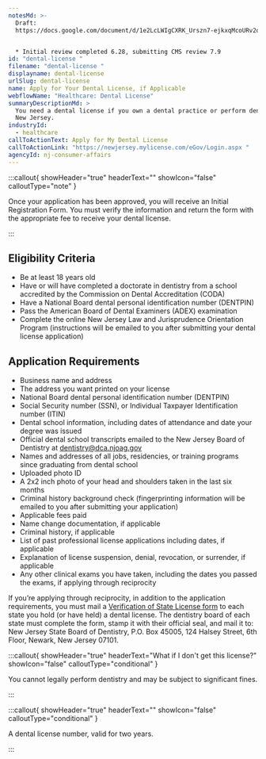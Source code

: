 ```yaml
---
notesMd: >-
  Draft:
  https://docs.google.com/document/d/1e2LcLWIgCXRK_Urszn7-ejkxqMcoURv2qoP1Ceu_1oY/edit


  * Initial review completed 6.28, submitting CMS review 7.9
id: "dental-license "
filename: "dental-license "
displayname: dental-license
urlSlug: dental-license
name: Apply for Your Dental License, if Applicable
webflowName: "Healthcare: Dental License"
summaryDescriptionMd: >
  You need a dental license if you own a dental practice or perform dentistry in
  New Jersey. 
industryId:
  - healthcare
callToActionText: Apply for My Dental License
callToActionLink: "https://newjersey.mylicense.com/eGov/Login.aspx "
agencyId: nj-consumer-affairs
---
```

:::callout{ showHeader="true" headerText="" showIcon="false" calloutType="note" }

Once your application has been approved, you will receive an Initial Registration Form. You must verify the information and return the form with the appropriate fee to receive your dental license.

:::

## Eligibility Criteria 

* Be at least 18 years old
* Have or will have completed a doctorate in dentistry from a school accredited by the Commission on Dental Accreditation (CODA)
* Have a National Board dental personal identification number (DENTPIN)
* Pass the American Board of Dental Examiners (ADEX) examination 
* Complete the online New Jersey Law and Jurisprudence Orientation Program (instructions will be emailed to you after submitting your dental license application)

## Application Requirements

* Business name and address 
* The address you want printed on your license
* National Board dental personal identification number (DENTPIN)
* Social Security number (SSN), or Individual Taxpayer Identification number (ITIN)
* Dental school information, including dates of attendance and date your degree was issued
* Official dental school transcripts emailed to the New Jersey Board of Dentistry at [dentistry@dca.njoag.gov](mailto:Dentistry@dca.njoag.gov) 
* Names and addresses of all jobs, residencies, or training programs since graduating from dental school
* Uploaded photo ID
* A 2x2 inch photo of your head and shoulders taken in the last six months
* Criminal history background check (fingerprinting information will be emailed to you after submitting your application)
* Applicable fees paid
* Name change documentation, if applicable
* Criminal history, if applicable
* List of past professional license applications including dates, if applicable
* Explanation of license suspension, denial, revocation, or surrender, if applicable
* Any other clinical exams you have taken, including the dates you passed the exams, if applying through reciprocity

If you’re applying through reciprocity, in addition to the application requirements, you must mail a [Verification of State License form](https://www.njconsumeraffairs.gov/den/Applications/Dentistry-Verification-of-State-License.pdf) to each state you hold (or have held) a dental license. The dentistry board of each state must complete the form, stamp it with their official seal, and mail it to: 
New Jersey State Board of Dentistry, P.O. Box 45005, 124 Halsey Street, 6th Floor, Newark, New Jersey 07101.

:::callout{ showHeader="true" headerText="What if I don't get this license?" showIcon="false" calloutType="conditional" }

You cannot legally perform dentistry and may be subject to significant fines.

:::

:::callout{ showHeader="true" headerText="" showIcon="false" calloutType="conditional" }

A dental license number, valid for two years.

:::